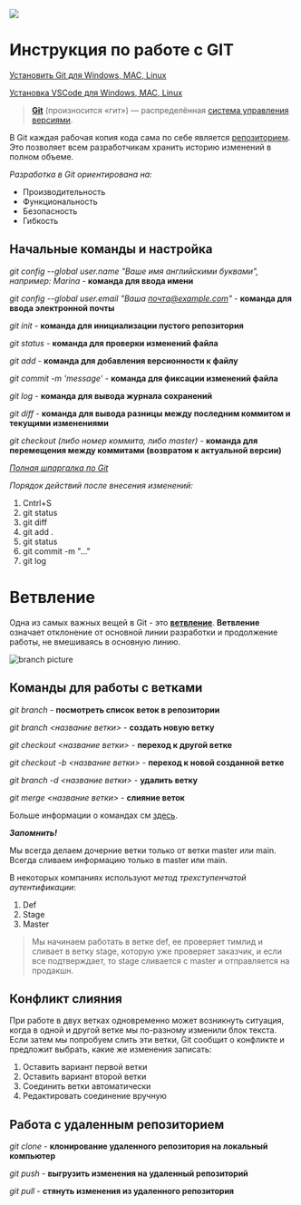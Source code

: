 ![](https://upload.wikimedia.org/wikipedia/commons/e/e0/Git-logo.svg)


# Инструкция по работе с GIT

[Установить Git для Windows, MAC, Linux](https://git-scm.com/downloads)

[Установка VSCode для Windows, MAC, Linux](https://code.visualstudio.com/download)

>[**Git**][1] (произносится «гит») — распределённая [система управления версиями][2].

В Git каждая рабочая копия кода сама по себе является [репозиторием][3]. Это позволяет всем разработчикам хранить историю изменений в полном объеме.

*Разработка в Git ориентирована на:*
- Производительность
- Функциональность 
- Безопасность
- Гибкость

## Начальные команды и настройка


*git config --global user.name "Ваше имя английскими буквами", например: Marina* - **команда для ввода имени**

*git config --global user.email "Ваша почта@example.com"* - **команда для ввода электронной почты**

*git init* - **команда для инициализации пустого репозитория**

*git status* - **команда для проверки изменений файла**

*git add* - **команда для добавления версионности к файлу**

*git commit -m 'message'* - **команда для фиксации изменений файла**

*git log* - **команда для вывода журнала сохранений**

*git diff* - **команда для вывода разницы между последним коммитом и текущими изменениями**

*git checkout (либо номер коммита, либо master)* - **команда для перемещения между коммитами (возвратом к актуальной версии)**  

[*Полная шпаргалка по Git*](https://training.github.com/downloads/ru/github-git-cheat-sheet/)

*Порядок действий после внесения изменений:*
1. Cntrl+S 
2. git status
3. git diff
4. git add .
5. git status
6. git commit -m "..."
7. git log


[1]:https://ru.wikipedia.org/wiki/Git
[2]:https://ru.wikipedia.org/wiki/%D0%A1%D0%B8%D1%81%D1%82%D0%B5%D0%BC%D0%B0_%D1%83%D0%BF%D1%80%D0%B0%D0%B2%D0%BB%D0%B5%D0%BD%D0%B8%D1%8F_%D0%B2%D0%B5%D1%80%D1%81%D0%B8%D1%8F%D0%BC%D0%B8
[3]:(https://ru.wikipedia.org/wiki/%D0%A0%D0%B5%D0%BF%D0%BE%D0%B7%D0%B8%D1%82%D0%BE%D1%80%D0%B8%D0%B9)


# Ветвление

Одна из самых важных вещей в Git - это [**ветвление**](https://git-scm.com/book/ru/v2/%D0%92%D0%B5%D1%82%D0%B2%D0%BB%D0%B5%D0%BD%D0%B8%D0%B5-%D0%B2-Git-%D0%9E%D1%81%D0%BD%D0%BE%D0%B2%D1%8B-%D0%B2%D0%B5%D1%82%D0%B2%D0%BB%D0%B5%D0%BD%D0%B8%D1%8F-%D0%B8-%D1%81%D0%BB%D0%B8%D1%8F%D0%BD%D0%B8%D1%8F).
**Ветвление** означает отклонение от основной линии разработки и продолжение работы, не вмешиваясь в основную линию.

![branch picture](https://www.nobledesktop.com/image/gitresources/git-branches-merge.png)


## Команды для работы с ветками

*git branch* - **посмотреть список веток в репозитории**

*git branch <название ветки>* - **создать новую ветку**

*git checkout <название ветки>* - **переход к другой ветке**

*git checkout -b <название ветки>* - **переход к новой созданной ветке**

*git branch -d <название ветки>* - **удалить ветку**

*git merge <название ветки>* - **слияние веток**

Больше информации о командах см [здесь](https://git-scm.com/book/ru/v2/%D0%9F%D1%80%D0%B8%D0%BB%D0%BE%D0%B6%D0%B5%D0%BD%D0%B8%D0%B5-C%3A-%D0%9A%D0%BE%D0%BC%D0%B0%D0%BD%D0%B4%D1%8B-Git-%D0%92%D0%B5%D1%82%D0%B2%D0%BB%D0%B5%D0%BD%D0%B8%D0%B5-%D0%B8-%D1%81%D0%BB%D0%B8%D1%8F%D0%BD%D0%B8%D1%8F).


***Запомнить!***

Мы всегда делаем дочерние ветки только от ветки master или main. Всегда сливаем информацию только в master или main.

В некоторых компаниях используют *метод трехступенчатой аутентификации*:
1. Def
2. Stage
3. Master

>Мы начинаем работать в ветке def, ее проверяет тимлид и сливает в ветку stage, которую уже проверяет заказчик, и если все подтверждает, то stage сливается с master и отправляется на продакшн.

## Конфликт слияния

При работе в двух ветках одновременно может
возникнуть ситуация, когда в одной и другой
ветке мы по-разному изменили блок текста.
Если затем мы попробуем слить эти ветки, Git
сообщит о конфликте и предложит выбрать,
какие же изменения записать:
1. Оставить вариант первой ветки 
2. Оставить вариант второй ветки
3. Соединить ветки автоматически
4. Редактировать соединение вручную

## Работа с удаленным репозиторием

*git clone* - **клонирование удаленного репозитория на локальный компьютер**

*git push* - **выгрузить изменения на удаленный репозиторий**

*git pull* - **стянуть изменения из удаленного репозитория**
